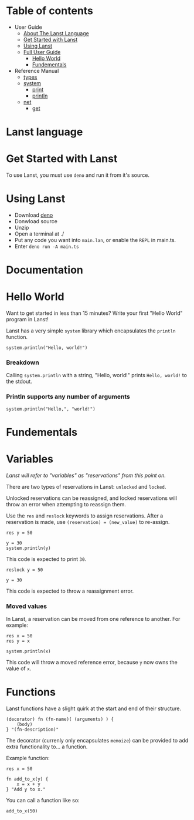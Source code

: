 # Table of contents

* User Guide
	* [About The Lanst Language](#lanst-language)
	* [Get Started with Lanst](#get-started-with-lanst)
	* [Using Lanst](#using-lanst)
	* [Full User Guide](#documentation)
		* [Hello World](#hello-world)
		* [Fundementals](#fundementals)
* Reference Manual
	* [types](#types)
	* [system](#system)
		* [print](#print)
		* [println](#println)
	* [net](#net)
		* [get](#get)

# Lanst language

# Get Started with Lanst

To use Lanst, you must use `deno` and run it from it's source.

# Using Lanst
* Download [deno](https://deno.land/manual@v1.32.4/getting_started/installation)
* Donwload source
* Unzip
* Open a terminal at ./
* Put any code you want into `main.lan`, or enable the `REPL` in main.ts.
* Enter `deno run -A main.ts`

# Documentation

# Hello World

Want to get started in less than 15 minutes? Write your first "Hello World" program in Lanst!

Lanst has a very simple `system` library which encapsulates the `println` function.

```
system.println("Hello, world!")
```

### Breakdown

Calling `system.println` with a string, "Hello, world!" prints `Hello, world!` to the stdout.

### Println supports any number of arguments

```
system.println("Hello,", "world!")
```

# Fundementals

# Variables

*Lanst will refer to "variables" as "reservations" from this point on.*

There are two types of reservations in Lanst: `unlocked` and `locked`.

Unlocked reservations can be reassigned, and locked reservations will throw an error when attempting to reassign them.

Use the `res` and `reslock` keywords to assign reservations. After a reservation is made, use `(reservation) = (new_value)` to re-assign.

```
res y = 50

y = 30
system.println(y)
```

This code is expected to print `30`.

```
reslock y = 50

y = 30
```

This code is expected to throw a reassignment error.

### Moved values

In Lanst, a reservation can be moved from one reference to another. For example:

```
res x = 50
res y = x

system.println(x)
```

This code will throw a moved reference error, because `y` now owns the value of `x`.

# Functions

Lanst functions have a slight quirk at the start and end of their structure.

```
(decorator) fn (fn-name)( (arguments) ) {
	(body)
} "(fn-description)"
```

The decorator (currenly only encapsulates `memoize`) can be provided to add extra functionality to... a function.

Example function:

```
res x = 50

fn add_to_x(y) {
	x = x + y
} "Add y to x."
```

You can call a function like so:

```
add_to_x(50)
```

# 
